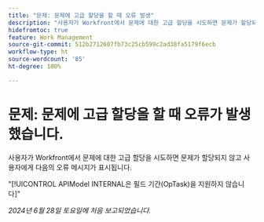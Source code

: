 ```yaml
---
title: "문제: 문제에 고급 할당을 할 때 오류 발생"
description: "사용자가 Workfront에서 문제에 대한 고급 할당을 시도하면 문제가 할당되지 않고 사용자에게 오류 메시지가 표시됩니다."
hidefromtoc: true
feature: Work Management
source-git-commit: 512b2712607fb73c25cb599c2ad38fa5179f6ecb
workflow-type: ht
source-wordcount: '85'
ht-degree: 100%

---
```



# 문제: 문제에 고급 할당을 할 때 오류가 발생했습니다.

사용자가 Workfront에서 문제에 대한 고급 할당을 시도하면 문제가 할당되지 않고 사용자에게 다음의 오류 메시지가 표시됩니다.

&quot;[!UICONTROL APIModel INTERNAL은 필드 기간(OpTask)을 지원하지 않습니다]&quot;

_2024년 6월 28일 토요일에 처음 보고되었습니다._
